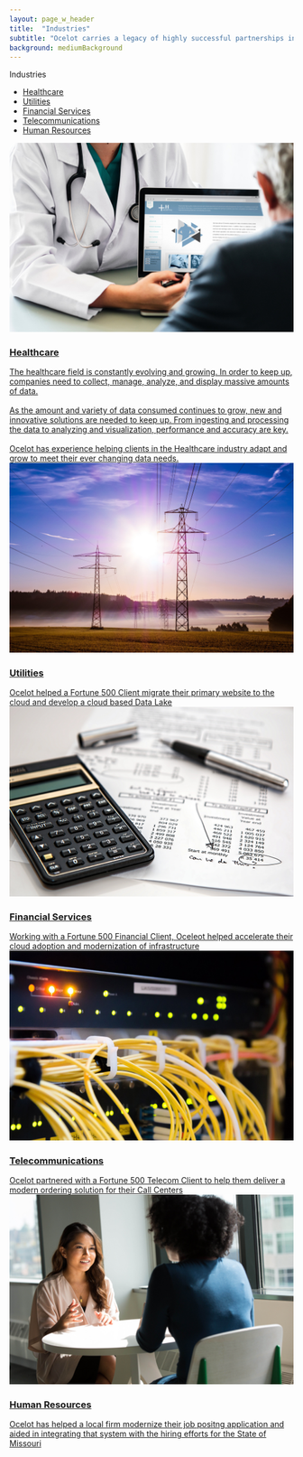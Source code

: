 ```yaml
---
layout: page_w_header
title:  "Industries"
subtitle: "Ocelot carries a legacy of highly successful partnerships in multiple industries"
background: mediumBackground
---
```


<div class="container with-padding">
  <div class="content">
    <div class="dashboard is-full-height">
    <!-- left panel -->
    <div class="dashboard-panel is-one-quarter">
      <aside class="menu">
        <p class="menu-label">
          Industries
        </p>
        <ul class="menu-list">
          <li><a href="#healthcare-section">Healthcare</a></li>
          <li><a href="#utilities-section">Utilities</a></li>
          <li><a href="#financial-section">Financial Services</a></li>
          <li><a href="#telecom-section">Telecommunications</a></li>
          <li><a href="#hr-section">Human Resources</a></li>
        </ul>
      </aside>
    </div>
    <!-- main section -->
    <div class="dashboard-main is-scrollable">
      <section class="section">
        <div class="columns">
          <div class="column is-full">
            <a id="healthcare-section" href="/industries/healthcare.html">
              <div class="box">
                <article class="media">
                  <div class="media-left">
                    <div class="image is-20x15">
                      <img src="/assets/images/health_care_6x9.jpg" alt="Healthcare" />
                    </div>
                  </div>
                  <div class="media-content">
                    <div class="content dark-text">
                      <h3 class="title is-3 industry-title">Healthcare</h3>
                      <div class="has-text-weight-semibold">
                        The healthcare field is constantly evolving and growing. In order to keep up, companies need to collect, manage, analyze, and display massive amounts of data.
                      </div>
                      <br/>
                      <div class="has-text-weight-light">
                        As the amount and variety of data consumed continues to grow, new and innovative solutions are needed to keep up. From ingesting and processing the data to analyzing and visualization, performance and accuracy are key.
                        <br/><br/>
                        Ocelot has experience helping clients in the Healthcare industry adapt and grow to meet their ever changing data needs.
                      </div>
                    </div>
                  </div>
                </article>
              </div>
            </a>
          </div>
        </div>
        <div class="columns">
          <div class="column is-full">
            <a id="utilities-section" href="/industries/utilities.html">
              <div class="box">
                <article class="media">
                  <div class="media-left">
                    <div class="image is-20x15">
                      <img src="/assets/images/utilities2-6x9.jpg" alt="Utilities" />
                    </div>
                  </div>
                  <div class="media-content">
                    <div class="content dark-text">
                      <h3 class="title is-3">Utilities</h3>
                      <span class="has-text-weight-semibold">
                        Ocelot helped a Fortune 500 Client migrate their primary website to the cloud and develop a cloud based Data Lake
                      </span>
                    </div>
                  </div>
                </article>
              </div>
            </a>
          </div>
        </div>
        <div class="columns">
          <div class="column is-full">
            <a id="financial-section" href="/industries/financial_services.html">
              <div class="box">
                <article class="media">
                  <div class="media-left">
                    <div class="image is-20x15">
                      <img src="/assets/images/financials2-6x9.jpg" alt="Fin_services" />
                    </div>
                  </div>
                  <div class="media-content">
                    <div class="content dark-text">
                      <h3 class="title is-3">Financial Services</h3>
                      <span class="has-text-weight-semibold">
                        Working with a Fortune 500 Financial Client, Oceleot helped accelerate their cloud adoption and modernization of infrastructure
                      </span>
                    </div>
                  </div>
                </article>
              </div>
            </a>
          </div>
        </div>
        <div class="columns">
          <div class="column is-full">
            <a id="telecom-section" href="/industries/telecom.html">
              <div class="box">
                <article class="media">
                  <div class="media-left">
                    <div class="image is-20x15">
                      <img src="/assets/images/telecom-6x9.jpg" alt="Telecom" />
                    </div>
                  </div>
                  <div class="media-content">
                    <div class="content dark-text">
                      <h3 class="title is-3">Telecommunications</h3>
                      <span class="has-text-weight-semibold">
                        Ocelot partnered with a Fortune 500 Telecom Client to help them deliver a modern ordering solution for their Call Centers
                      </span>
                    </div>
                  </div>
                </article>
              </div>
            </a>
          </div>
        </div>
        <div class="columns">
          <div class="column is-full">
            <a id="hr-section" href="/industries/hr.html">
              <div class="box">
                <article class="media">
                  <div class="media-left">
                    <div class="image is-20x15">
                      <img src="/assets/images/hr.jpg" alt="HR" />
                    </div>
                  </div>
                  <div class="media-content">
                    <div class="content dark-text">
                      <h3 class="title is-3">Human Resources</h3>
                      <span class="has-text-weight-semibold">
                        Ocelot has helped a local firm modernize their job positng application and aided in integrating that system with the hiring efforts for the State of Missouri
                      </span>
                    </div>
                  </div>
                </article>
              </div>
            </a>
          </div>
        </div>
      </section>
    </div>
  </div>
  </div>
</div>

